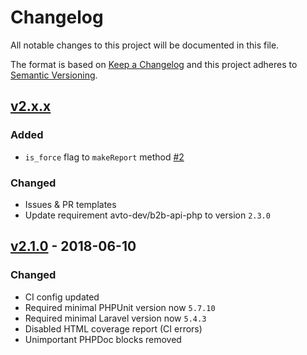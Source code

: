 # Changelog

All notable changes to this project will be documented in this file.

The format is based on [Keep a Changelog] and this project adheres to [Semantic Versioning].

## [v2.x.x]

### Added

- `is_force` flag to `makeReport` method [#2]

### Changed

- Issues & PR templates
- Update requirement avto-dev/b2b-api-php to version `2.3.0`

## [v2.1.0] - 2018-06-10

### Changed

- CI config updated
- Required minimal PHPUnit version now `5.7.10`
- Required minimal Laravel version now `5.4.3`
- Disabled HTML coverage report (CI errors)
- Unimportant PHPDoc blocks removed

[v2.x.x]: https://github.com/avto-dev/b2b-api-php-laravel/compare/v2.1.0...HEAD
[v2.1.0]: https://github.com/avto-dev/b2b-api-php-laravel/compare/v2.0.12...v2.1.0
[v2.1.0]: https://github.com/avto-dev/b2b-api-php-laravel/compare/v2.0.12...v2.1.0

[#2]: https://github.com/avto-dev/b2b-api-php-laravel/issues/2

[Keep a Changelog]: http://keepachangelog.com/en/1.0.0/
[Semantic Versioning]: http://semver.org/spec/v2.0.0.html
